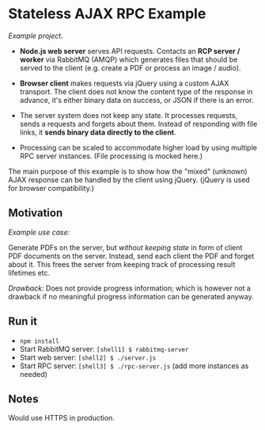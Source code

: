 # Stateless AJAX RPC Example


*Example project.*

- **Node.js web server** serves API requests. Contacts an **RCP server / worker** via RabbitMQ (AMQP) which generates files that should be served to the client (e.g. create a PDF or process an image / audio).

- **Browser client** makes requests via jQuery using a custom AJAX transport. The client does not know the content type of the response in advance, it's either binary data on success, or JSON if there is an error.
- The server system does not keep any state. It processes requests, sends a requests and forgets about them. Instead of responding with file links, it **sends binary data directly to the client**.

- Processing can be scaled to accommodate higher load by using multiple RPC server instances. (File processing is mocked here.)

The main purpose of this example is to show how the "mixed" (unknown) AJAX response can be handled by the client using jQuery. (jQuery is used for browser compatibility.)



## Motivation

*Example use case:*

Generate PDFs on the server, but *without keeping state* in form of client PDF documents on the server. Instead, send each client the PDF and forget about it. This frees the server from keeping track of processing result lifetimes etc.

*Drawback:* Does not provide progress information; which is however not a drawback if no meaningful progress information can be generated anyway.


## Run it

- `npm install`
- Start RabbitMQ server: `[shell1] $ rabbitmq-server`
- Start web server: `[shell2] $ ./server.js`
- Start RPC server: `[shell3] $ ./rpc-server.js` (add more instances as needed)


## Notes

Would use HTTPS in production.
